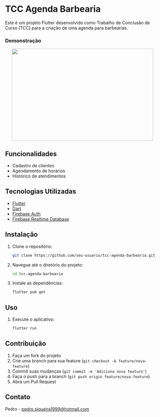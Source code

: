 # TCC Agenda Barbearia

Este é um projeto Flutter desenvolvido como Trabalho de Conclusão de Curso (TCC) para a criação de uma agenda para barbearias.

### Demonstração
<p align="center">
  <img width="460" height="300" src="/assets/to_readme/projeto-tcc.gif">
</p>



## Funcionalidades

- Cadastro de clientes
- Agendamento de horários
- Histórico de atendimentos

## Tecnologias Utilizadas

- [Flutter](https://flutter.dev/)
- [Dart](https://dart.dev/)
- [Firebase Auth](https://firebase.google.com/products/auth)
- [Firebase Realtime Database](https://firebase.google.com/products/realtime-database)

## Instalação

1. Clone o repositório:
    ```sh
    git clone https://github.com/seu-usuario/tcc-agenda-barbearia.git
    ```
2. Navegue até o diretório do projeto:
    ```sh
    cd tcc-agenda-barbearia
    ```
3. Instale as dependências:
    ```sh
    flutter pub get
    ```

## Uso

1. Execute o aplicativo:
    ```sh
    flutter run
    ```

## Contribuição

1. Faça um fork do projeto
2. Crie uma branch para sua feature (`git checkout -b feature/nova-feature`)
3. Commit suas mudanças (`git commit -m 'Adiciona nova feature'`)
4. Faça o push para a branch (`git push origin feature/nova-feature`)
5. Abra um Pull Request

## Contato
Pedro - pedro.siqueira1999@hotmail.com

